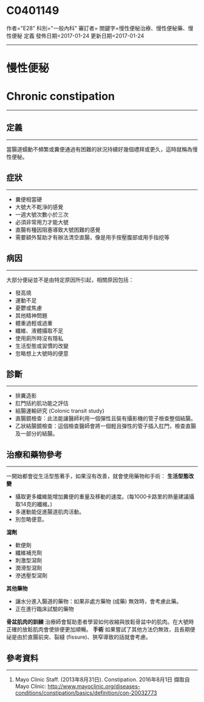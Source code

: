 # C0401149
作者="E28"
科別="一般內科"
審訂者=
關鍵字=慢性便秘治療、慢性便秘藥、慢性便秘 定義
發佈日期=2017-01-24
更新日期=2017-01-24

----------
# 慢性便秘
# Chronic constipation
----------
## 定義
----------

當腸道蠕動不頻繁或糞便通過有困難的狀況持續好幾個禮拜或更久，這時就稱為慢性便秘。

## 症狀
----------
- 糞便相當硬
- 大號大不乾淨的感覺
- 一週大號次數小於三次
- 必須非常用力才能大號
- 直腸有種因阻塞導致大號困難的感覺
- 需要額外幫助才有辦法清空直腸，像是用手按壓腹部或用手指挖等
## 病因
----------

大部分便祕並不是由特定原因所引起，相關原因包括：

- 發高燒
- 運動不足
- 憂鬱或焦慮
- 其他精神問題
- 體重過輕或過重
- 纖維、液體攝取不足
- 使用廁所時沒有隱私
- 生活型態或習慣的改變
- 忽略想上大號時的便意
## 診斷
----------
- 排糞造影
- 肛門括約肌功能之評估
- 結腸運輸研究 (Colonic transit study)
- 直腸鏡檢查：此法能讓醫師利用一個彈性且裝有攝影機的管子檢查整個結腸。
- 乙狀結腸鏡檢查：這個檢查醫師會將一個輕且彈性的管子插入肛門，檢查直腸及一部分的結腸。
## 治療和藥物參考
----------

一開始都會從生活型態著手，如果沒有改善，就會使用藥物和手術：
**生活型態改變**

- 攝取更多纖維能增加糞便的重量及移動的速度。(每1000卡路里的熱量建議攝取14克的纖維。)
- 多運動能促進腸道肌肉活動。
- 別忽略便意。

**瀉劑**

- 軟便劑
- 纖維補充劑
- 刺激型瀉劑
- 潤滑型瀉劑
- 滲透壓型瀉劑

**其他藥物**

- 讓水分進入腸道的藥物：如果非處方藥物 (成藥) 無效時，會考慮此藥。
- 正在進行臨床試驗的藥物

**骨盆肌肉的訓練**
治療師會幫助患者學習如何收縮與放鬆骨盆中的肌肉。在大號時正確的放鬆肌肉會使排便更加順暢。
**手術**
如果嘗試了其他方法仍無效，且長期便祕是由於直腸前突、裂縫 (fissure)、狹窄導致的話就會考慮。

## 參考資料
----------
1. Mayo Clinic Staff. (2013年8月31日). Constipation. 2016年8月1日 擷取自 Mayo Clinic: http://www.mayoclinic.org/diseases-conditions/constipation/basics/definition/con-20032773


